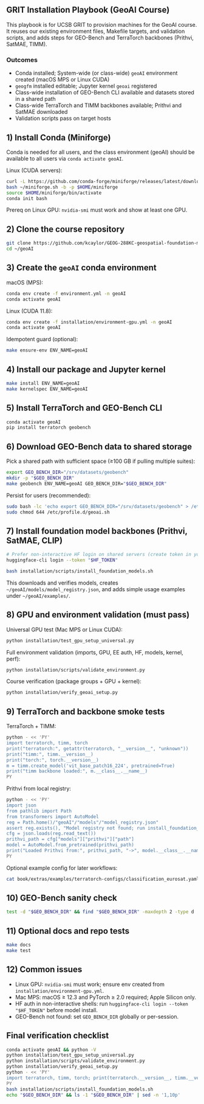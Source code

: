 ## GRIT Installation Playbook (GeoAI Course)

This playbook is for UCSB GRIT to provision machines for the GeoAI course. It reuses our existing environment files, Makefile targets, and validation scripts, and adds steps for GEO-Bench and TerraTorch backbones (Prithvi, SatMAE, TIMM).

### Outcomes
- Conda installed; System-wide (or class-wide) `geoAI` environment created (macOS MPS or Linux CUDA)
- `geogfm` installed editable; Jupyter kernel `geoai` registered
- Class-wide installation of GEO-Bench CLI available and datasets stored in a shared path
- Class-wide TerraTorch and TIMM backbones available; Prithvi and SatMAE downloaded
- Validation scripts pass on target hosts

## 1) Install Conda (Miniforge)

Conda is needed for all users, and the class environment (geoAI) should be available to all users via `conda activate geoAI`.

Linux (CUDA servers):
```bash
curl -L https://github.com/conda-forge/miniforge/releases/latest/download/Miniforge3-Linux-$(uname -m).sh -o ~/miniforge.sh
bash ~/miniforge.sh -b -p $HOME/miniforge
source $HOME/miniforge/bin/activate
conda init bash
```

Prereq on Linux GPU: `nvidia-smi` must work and show at least one GPU.

## 2) Clone the course repository
```bash
git clone https://github.com/kcaylor/GEOG-288KC-geospatial-foundation-models.git ~/geoAI
cd ~/geoAI
```

## 3) Create the `geoAI` conda environment

macOS (MPS):
```bash
conda env create -f environment.yml -n geoAI
conda activate geoAI
```

Linux (CUDA 11.8):
```bash
conda env create -f installation/environment-gpu.yml -n geoAI
conda activate geoAI
```

Idempotent guard (optional):
```bash
make ensure-env ENV_NAME=geoAI
```

## 4) Install our package and Jupyter kernel
```bash
make install ENV_NAME=geoAI
make kernelspec ENV_NAME=geoAI
```

## 5) Install TerraTorch and GEO-Bench CLI
```bash
conda activate geoAI
pip install terratorch geobench
```

## 6) Download GEO-Bench data to shared storage
Pick a shared path with sufficient space (≥100 GB if pulling multiple suites):
```bash
export GEO_BENCH_DIR="/srv/datasets/geobench"
mkdir -p "$GEO_BENCH_DIR"
make geobench ENV_NAME=geoAI GEO_BENCH_DIR="$GEO_BENCH_DIR"
```

Persist for users (recommended):
```bash
sudo bash -lc 'echo export GEO_BENCH_DIR="/srv/datasets/geobench" > /etc/profile.d/geoai.sh'
sudo chmod 644 /etc/profile.d/geoai.sh
```

## 7) Install foundation model backbones (Prithvi, SatMAE, CLIP)
```bash
# Prefer non-interactive HF login on shared servers (create token in your HF account)
huggingface-cli login --token "$HF_TOKEN"

bash installation/scripts/install_foundation_models.sh
```

This downloads and verifies models, creates `~/geoAI/models/model_registry.json`, and adds simple usage examples under `~/geoAI/examples/`.

## 8) GPU and environment validation (must pass)

Universal GPU test (Mac MPS or Linux CUDA):
```bash
python installation/test_gpu_setup_universal.py
```

Full environment validation (imports, GPU, EE auth, HF, models, kernel, perf):
```bash
python installation/scripts/validate_environment.py
```

Course verification (package groups + GPU + kernel):
```bash
python installation/verify_geoai_setup.py
```

## 9) TerraTorch and backbone smoke tests

TerraTorch + TIMM:
```bash
python - << 'PY'
import terratorch, timm, torch
print("terratorch:", getattr(terratorch, "__version__", "unknown"))
print("timm:", timm.__version__)
print("torch:", torch.__version__)
m = timm.create_model('vit_base_patch16_224', pretrained=True)
print("timm backbone loaded:", m.__class__.__name__)
PY
```

Prithvi from local registry:
```bash
python - << 'PY'
import json
from pathlib import Path
from transformers import AutoModel
reg = Path.home()/"geoAI"/"models"/"model_registry.json"
assert reg.exists(), "Model registry not found; run install_foundation_models.sh"
cfg = json.loads(reg.read_text())
prithvi_path = cfg["models"]["prithvi"]["path"]
model = AutoModel.from_pretrained(prithvi_path)
print("Loaded Prithvi from:", prithvi_path, "->", model.__class__.__name__)
PY
```

Optional example config for later workflows:
```bash
cat book/extras/examples/terratorch-configs/classification_eurosat.yaml
```

## 10) GEO-Bench sanity check
```bash
test -d "$GEO_BENCH_DIR" && find "$GEO_BENCH_DIR" -maxdepth 2 -type d | sed -n '1,20p'
```

## 11) Optional docs and repo tests
```bash
make docs
make test
```

## 12) Common issues
- Linux GPU: `nvidia-smi` must work; ensure env created from `installation/environment-gpu.yml`.
- Mac MPS: macOS ≥ 12.3 and PyTorch ≥ 2.0 required; Apple Silicon only.
- HF auth in non-interactive shells: run `huggingface-cli login --token "$HF_TOKEN"` before model install.
- GEO-Bench not found: set `GEO_BENCH_DIR` globally or per-session.

## Final verification checklist
```bash
conda activate geoAI && python -V
python installation/test_gpu_setup_universal.py
python installation/scripts/validate_environment.py
python installation/verify_geoai_setup.py
python - << 'PY'
import terratorch, timm, torch; print(terratorch.__version__, timm.__version__, torch.__version__)
PY
bash installation/scripts/install_foundation_models.sh
echo "$GEO_BENCH_DIR" && ls -1 "$GEO_BENCH_DIR" | sed -n '1,10p'
```


